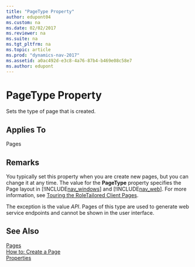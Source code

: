 ```yaml
---
title: "PageType Property"
author: edupont04
ms.custom: na
ms.date: 02/02/2017
ms.reviewer: na
ms.suite: na
ms.tgt_pltfrm: na
ms.topic: article
ms.prod: "dynamics-nav-2017"
ms.assetid: a0ac492d-e3c8-4a76-87b4-b469e08c58e7
ms.author: edupont
---
```

# PageType Property
Sets the type of page that is created.  

## Applies To  
 Pages  

## Remarks  
You typically set this property when you are create new pages, but you can change it at any time. The value for the **PageType** property specifies the Page layout in [!INCLUDE[nav_windows](includes/nav_windows_md.md)] and [!INCLUDE[nav_web](includes/nav_web_md.md)]. For more information, see [Touring the RoleTailored Client Pages](Touring-the-RoleTailored-Client-Pages.md).  

The exception is the value *API*. Pages of this type are used to generate web service endpoints and cannot be shown in the user interface.  

## See Also  
 [Pages](Pages.md)   
 [How to: Create a Page](How-to--Create-a-Page.md)   
 [Properties](Properties.md)
